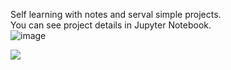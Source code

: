 Self learning with notes and serval simple projects.  
You can see project details in Jupyter Notebook.  
![image](https://github.com/XiongWT1024/2024/assets/157451162/c7377312-260f-46e3-a0c7-9fa16ce547dd)

![](https://komarev.com/ghpvc/?username=XiongWT1024&color=green)
<script type="text/javascript" id="clustrmaps" src="//clustrmaps.com/map_v2.js?d=FnPAPOqHpKu-h9TlT8uRufYFE4wQmiUzYBJKHL6ICJc&cl=ffffff&w=a"></script>



